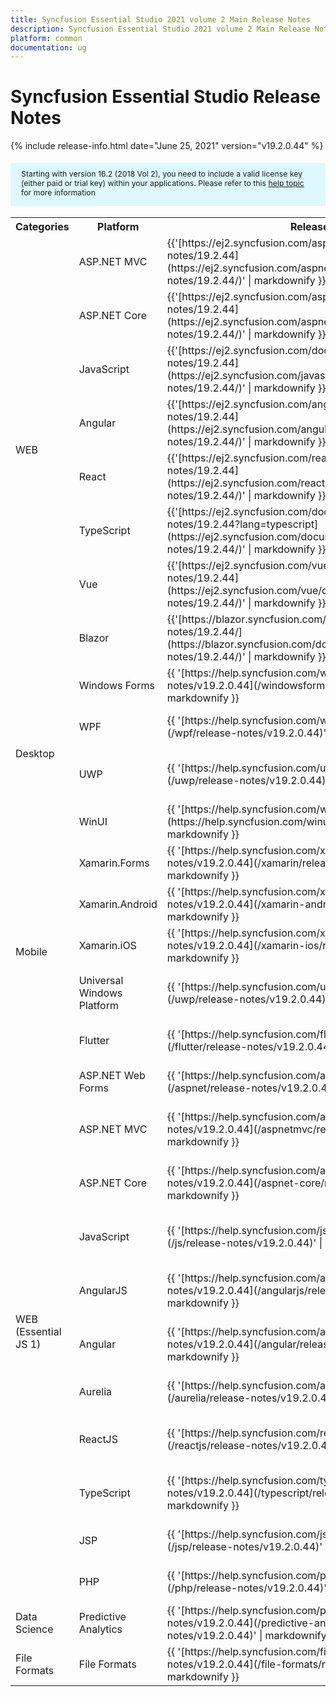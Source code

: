 ```yaml
---
title: Syncfusion Essential Studio 2021 volume 2 Main Release Notes  
description: Syncfusion Essential Studio 2021 volume 2 Main Release Notes  
platform: common
documentation: ug
---
```


# Syncfusion Essential Studio  Release Notes  

{% include release-info.html date="June 25, 2021"   version="v19.2.0.44" %} 

<style>
#license {
    font-size: .88em!important;
margin-top: 1.5em;     margin-bottom: 1.5em;
    background-color: #def8ff;
    padding: 10px 17px 14px;
}
</style>

<div id="license">
Starting with version 16.2 (2018 Vol 2), you need to include a valid license key (either paid or trial key) within your applications. 
Please refer to this <a href="/common/essential-studio/licensing/license-key">help topic</a> for more information 
</div>



<table>
<tr>
<th>
Categories</th><th>
Platform</th><th>
Release Notes</th><th>
Read Me</th></tr>
<tr>
<td rowspan="8">
WEB 
</td>
<td>
ASP.NET MVC
</td>
<td>{{'[https://ej2.syncfusion.com/aspnetmvc/documentation/release-notes/19.2.44](https://ej2.syncfusion.com/aspnetmvc/documentation/release-notes/19.2.44/)' | markdownify }}
</td>
<td>{{'[http://files2.syncfusion.com/Installs/v19.2.0.44/ReadMe/web/ASPMVC.html](http://files2.syncfusion.com/Installs/v19.2.0.44/ReadMe/web/ASPMVC.html)' | markdownify }}
</td>
</tr>
<tr>
<td>
ASP.NET Core	
</td>
<td>{{'[https://ej2.syncfusion.com/aspnetcore/documentation/release-notes/19.2.44](https://ej2.syncfusion.com/aspnetcore/documentation/release-notes/19.2.44/)' | markdownify }}
</td>
<td>{{'[http://files2.syncfusion.com/Installs/v19.2.0.44/ReadMe/web/ASPNETCORE.html](http://files2.syncfusion.com/Installs/v19.2.0.44/ReadMe/web/ASPNETCORE.html)' | markdownify }}
</td>
</tr>
<tr>
<td>
JavaScript
</td>
<td>{{'[https://ej2.syncfusion.com/documentation/release-notes/19.2.44](https://ej2.syncfusion.com/javascript/documentation/release-notes/19.2.44/)' | markdownify }}
</td>
<td>{{'[http://files2.syncfusion.com/Installs/v19.2.0.44/ReadMe/web/JavaScript.html](http://files2.syncfusion.com/Installs/v19.2.0.44/ReadMe/web/JavaScript.html)' | markdownify }}
</td>
</tr>
<tr>
<td>
Angular
</td>
<td>{{'[https://ej2.syncfusion.com/angular/documentation/release-notes/19.2.44](https://ej2.syncfusion.com/angular/documentation/release-notes/19.2.44/)' | markdownify }}
</td>
<td>{{'[http://files2.syncfusion.com/Installs/v19.2.0.44/ReadMe/web/Angular.html](http://files2.syncfusion.com/Installs/v19.2.0.44/ReadMe/web/Angular.html)' | markdownify }}
</td>
</tr>
<tr>
<td>
React
</td>
<td>{{'[https://ej2.syncfusion.com/react/documentation/release-notes/19.2.44](https://ej2.syncfusion.com/react/documentation/release-notes/19.2.44/)' | markdownify }}
</td>
<td>{{'[http://files2.syncfusion.com/Installs/v19.2.0.44/ReadMe/web/React.html](http://files2.syncfusion.com/Installs/v19.2.0.44/ReadMe/web/React.html)' | markdownify }}
</td>
</tr>
<tr>
<td>
TypeScript
</td>
<td>{{'[https://ej2.syncfusion.com/documentation/release-notes/19.2.44?lang=typescript](https://ej2.syncfusion.com/documentation/release-notes/19.2.44/)' | markdownify }}
</td>
<td>{{'[http://files2.syncfusion.com/Installs/v19.2.0.44/ReadMe/web/TypeScript.html](http://files2.syncfusion.com/Installs/v19.2.0.44/ReadMe/web/TypeScript.html)' | markdownify }}
</td>
</tr>
<tr>
<td>
Vue
</td>
<td>{{'[https://ej2.syncfusion.com/vue/documentation/release-notes/19.2.44](https://ej2.syncfusion.com/vue/documentation/release-notes/19.2.44/)' | markdownify }}
</td>
<td>{{'[http://files2.syncfusion.com/Installs/v19.2.0.44/ReadMe/web/Vue.html](http://files2.syncfusion.com/Installs/v19.2.0.44/ReadMe/web/Vue.html)' | markdownify }}
</td>
</tr>
<tr>
<td>
Blazor
</td>
<td>{{'[https://blazor.syncfusion.com/documentation/release-notes/19.2.44/](https://blazor.syncfusion.com/documentation/release-notes/19.2.44/)' | markdownify }}
</td>
<td>{{'[http://files2.syncfusion.com/Installs/v19.2.0.44/ReadMe/web/Blazor.html](http://files2.syncfusion.com/Installs/v19.2.0.44/ReadMe/web/Blazor.html)' | markdownify }}
</td>
</tr>
<tr>
<td rowspan="4">
Desktop
</td>
<td>
Windows Forms
</td>
<td>{{ '[https://help.syncfusion.com/windowsforms/release-notes/v19.2.0.44](/windowsforms/release-notes/v19.2.0.44)' | markdownify }}
</td>
<td>{{ '[http://files2.syncfusion.com/Installs/v19.2.0.44/ReadMe/WindowsForms.html](http://files2.syncfusion.com/Installs/v19.2.0.44/ReadMe/WindowsForms.html)' | markdownify }}
</td>
</tr>
<tr>
<td>
WPF
</td>
<td>{{ '[https://help.syncfusion.com/wpf/release-notes/v19.2.0.44](/wpf/release-notes/v19.2.0.44)' | markdownify }}
</td>
<td>{{ '[http://files2.syncfusion.com/Installs/v19.2.0.44/ReadMe/WPF.html](http://files2.syncfusion.com/Installs/v19.2.0.44/ReadMe/WPF.html)' | markdownify }}
</td>
</tr>
<tr>
<td>
UWP
</td>
<td>{{ '[https://help.syncfusion.com/uwp/release-notes/v19.2.0.44](/uwp/release-notes/v19.2.0.44)' | markdownify }}
</td>
<td>{{ '[http://files2.syncfusion.com/Installs/v19.2.0.44/ReadMe/UniversalWindows.html](http://files2.syncfusion.com/Installs/v19.2.0.44/ReadMe/UniversalWindows.html)' | markdownify }}
</td>
</tr>
<tr>
<td>
WinUI
</td>
<td>{{ '[https://help.syncfusion.com/winui/release-notes/v19.2.0.44](https://help.syncfusion.com/winui/release-notes/v19.2.0.44)' | markdownify }}
</td>
<td>{{ '[http://files2.syncfusion.com/Installs/v19.2.0.44/ReadMe/WinUI.html](http://files2.syncfusion.com/Installs/v19.2.0.44/ReadMe/WinUI.html)' | markdownify }}
</td>
</tr>
<tr>
<td rowspan="5">
Mobile
</td>
<td>
Xamarin.Forms
</td>
<td>{{ '[https://help.syncfusion.com/xamarin/release-notes/v19.2.0.44](/xamarin/release-notes/v19.2.0.44)' | markdownify }}
</td>
<td>{{ '[http://files2.syncfusion.com/Installs/v19.2.0.44/ReadMe/Xamarin_Forms.html](http://files2.syncfusion.com/Installs/v19.2.0.44/ReadMe/Xamarin_Forms.html)' | markdownify }}
</td>
</tr>
<tr>
<td>
Xamarin.Android
</td>
<td>{{ '[https://help.syncfusion.com/xamarin-android/release-notes/v19.2.0.44](/xamarin-android/release-notes/v19.2.0.44)' | markdownify }}
</td>
<td>{{ '[http://files2.syncfusion.com/Installs/v19.2.0.44/ReadMe/Xamarin_Forms.html](http://files2.syncfusion.com/Installs/v19.2.0.44/ReadMe/Xamarin_Forms.html)' | markdownify }}
</td>
</tr>
<tr>
<td>
Xamarin.iOS
</td>
<td>{{ '[https://help.syncfusion.com/xamarin-ios/release-notes/v19.2.0.44](/xamarin-ios/release-notes/v19.2.0.44)' | markdownify }}
</td>
<td>{{ '[http://files2.syncfusion.com/Installs/v19.2.0.44/ReadMe/Xamarin_Forms.html](http://files2.syncfusion.com/Installs/v19.2.0.44/ReadMe/Xamarin_Forms.html)' | markdownify }}
</td>
</tr>
<tr>
<td>
Universal Windows Platform
</td>
<td>{{ '[https://help.syncfusion.com/uwp/release-notes/v19.2.0.44](/uwp/release-notes/v19.2.0.44)' | markdownify }}
</td>
<td>{{ '[http://files2.syncfusion.com/Installs/v19.2.0.44/ReadMe/UniversalWindows.html](http://files2.syncfusion.com/Installs/v19.2.0.44/ReadMe/UniversalWindows.html)' | markdownify }}
</td>
</tr>
<tr>
<td>
Flutter
</td>
<td>{{ '[https://help.syncfusion.com/flutter/release-notes/v19.2.0.44](/flutter/release-notes/v19.2.0.44)' | markdownify }}
</td>
<td>{{ '[http://files2.syncfusion.com/Installs/v19.2.0.44/ReadMe/Flutter.html](http://files2.syncfusion.com/Installs/v19.2.0.44/ReadMe/Flutter.html)' | markdownify }}
</td>
</tr>
<tr>
<td rowspan="11">
WEB (Essential JS 1)
</td>
<td>
ASP.NET Web Forms
</td>
<td>{{ '[https://help.syncfusion.com/aspnet/release-notes/v19.2.0.44](/aspnet/release-notes/v19.2.0.44)' | markdownify }}
</td>
<td>{{ '[http://files2.syncfusion.com/Installs/v19.2.0.44/ReadMe/essential-js1/ASP.html](http://files2.syncfusion.com/Installs/v19.2.0.44/ReadMe/essential-js1/ASP.html)' | markdownify }}
</td>
</tr>
<tr>
<td>
ASP.NET MVC
</td>
<td>{{ '[https://help.syncfusion.com/aspnetmvc/release-notes/v19.2.0.44](/aspnetmvc/release-notes/v19.2.0.44)' | markdownify }}
</td>
<td>{{ '[http://files2.syncfusion.com/Installs/v19.2.0.44/ReadMe/essential-js1/ASPMVC.html](http://files2.syncfusion.com/Installs/v19.2.0.44/ReadMe/essential-js1/ASPMVC.html)' | markdownify }}
</td>
</tr>
<tr>
<td>
ASP.NET Core
</td>
<td>{{ '[https://help.syncfusion.com/aspnet-core/release-notes/v19.2.0.44](/aspnet-core/release-notes/v19.2.0.44)' | markdownify }}
</td>
<td>
{{ '[http://files2.syncfusion.com/Installs/v19.2.0.44/ReadMe/essential-js1/ASPNETCORE.html](http://files2.syncfusion.com/Installs/v19.2.0.44/ReadMe/essential-js1/ASPNETCORE.html)' | markdownify }}
</td>
</tr>
<tr>
<td>
JavaScript
</td>
<td>{{ '[https://help.syncfusion.com/js/release-notes/v19.2.0.44](/js/release-notes/v19.2.0.44)' | markdownify }}
</td>
<td>{{ '[http://files2.syncfusion.com/Installs/v19.2.0.44/ReadMe/essential-js1/JavaScript.html](http://files2.syncfusion.com/Installs/v19.2.0.44/ReadMe/essential-js1/JavaScript.html)' | markdownify }}
</td>
</tr>
<tr>
<td>
AngularJS
</td>
<td>{{ '[https://help.syncfusion.com/angularjs/release-notes/v19.2.0.44](/angularjs/release-notes/v19.2.0.44)' | markdownify }}
</td>
<td>{{ '[http://files2.syncfusion.com/Installs/v19.2.0.44/ReadMe/essential-js1/AngularJS.html](http://files2.syncfusion.com/Installs/v19.2.0.44/ReadMe/essential-js1/AngularJS.html)' | markdownify }}
</td>
</tr>
<tr>
<td>
Angular
</td>
<td>{{ '[https://help.syncfusion.com/angular/release-notes/v19.2.0.44](/angular/release-notes/v19.2.0.44)' | markdownify }}
</td>
<td>{{ '[http://files2.syncfusion.com/Installs/v19.2.0.44/ReadMe/essential-js1/Angular.html](http://files2.syncfusion.com/Installs/v19.2.0.44/ReadMe/essential-js1/Angular.html)' | markdownify }}
</td>
</tr>
<tr>
<td>
Aurelia
</td>
<td>{{ '[https://help.syncfusion.com/aurelia/release-notes/v19.2.0.44](/aurelia/release-notes/v19.2.0.44)' | markdownify }}
</td>
<td>{{ '[http://files2.syncfusion.com/Installs/v19.2.0.44/ReadMe/essential-js1/Aurelia.html](http://files2.syncfusion.com/Installs/v19.2.0.44/ReadMe/essential-js1/Aurelia.html)' | markdownify }}
</td>
</tr>
<tr>
<td>
ReactJS
</td>
<td>{{ '[https://help.syncfusion.com/reactjs/release-notes/v19.2.0.44](/reactjs/release-notes/v19.2.0.44)' | markdownify }}
</td>
<td>{{ '[http://files2.syncfusion.com/Installs/v19.2.0.44/ReadMe/essential-js1/ReactJS.html](http://files2.syncfusion.com/Installs/v19.2.0.44/ReadMe/essential-js1/ReactJS.html)' | markdownify }}
</td>
</tr>
<tr>
<td>
TypeScript
</td>
<td>{{ '[https://help.syncfusion.com/typescript/release-notes/v19.2.0.44](/typescript/release-notes/v19.2.0.44)' | markdownify }}
</td>
<td>{{ '[http://files2.syncfusion.com/Installs/v19.2.0.44/ReadMe/essential-js1/TypeScript.html](http://files2.syncfusion.com/Installs/v19.2.0.44/ReadMe/essential-js1/TypeScript.html)' | markdownify }}
</td>
</tr>
<tr>
<td>
JSP
</td>
<td>{{ '[https://help.syncfusion.com/jsp/release-notes/v19.2.0.44](/jsp/release-notes/v19.2.0.44)' | markdownify }}
</td>
<td>{{ '[http://files2.syncfusion.com/Installs/v19.2.0.44/ReadMe/essential-js1/JSP.html](http://files2.syncfusion.com/Installs/v19.2.0.44/ReadMe/essential-js1/JSP.html)' | markdownify }}
</td>
</tr>
<tr>
<td>
PHP
</td>
<td>{{ '[https://help.syncfusion.com/php/release-notes/v19.2.0.44](/php/release-notes/v19.2.0.44)' | markdownify }}
</td>
<td>{{ '[http://files2.syncfusion.com/Installs/v19.2.0.44/ReadMe/essential-js1/PHP.html](http://files2.syncfusion.com/Installs/v19.2.0.44/ReadMe/essential-js1/PHP.html)' | markdownify }}
</td>
</tr>
<tr>
<td>
Data Science
</td>
<td>
Predictive Analytics
</td>
<td>{{ '[https://help.syncfusion.com/predictive-analytics/release-notes/v19.2.0.44](/predictive-analytics/release-notes/v19.2.0.44)' | markdownify }}
</td>
<td>
</td>
</tr>
<tr>
<td>
File Formats
</td>
<td>
File Formats
</td>
<td>{{ '[https://help.syncfusion.com/file-formats/release-notes/v19.2.0.44](/file-formats/release-notes/v19.2.0.44)' | markdownify }}
</td>
<td>
</td>
</tr>
</table>
